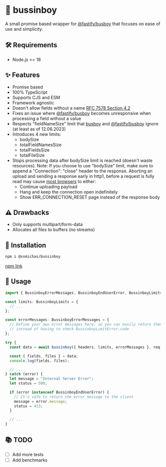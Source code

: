 # 💯 bussinboy

A small promise based wrapper for [@fastify/busboy](https://github.com/fastify/busboy) that focuses on ease of use and simplicity.

## 🛠️ Requirements

- Node.js >= 18

## ✨ Features

- Promise based
- 100% TypeScript
- Supports CJS and ESM
- Framework agnostic
- Doesn't allow fields without a name [RFC 7578 Section 4.2](https://datatracker.ietf.org/doc/html/rfc7578#section-4.2)
- Fixes an issue where [@fastify/busboy](https://github.com/fastify/busboy) becomes unresponsive when processing a field without a value
- Respects "fieldNameSize" limit that [busboy](https://github.com/mscdex/busboy) and [@fastify/busboy](https://github.com/fastify/busboy) ignore (at least as of 12.06.2023)
- Introduces 4 new limits:
  - bodySize
  - totalFieldNamesSize
  - totalFieldsSize
  - totalFileSize
- Stops processing data after bodySize limit is reached (doesn't waste resources). Note: If you choose to use "bodySize" limit, make sure to append a "Connection": "close" header to the response. Aborting an upload and sending a response early in http1, before a request is fully read may cause [most browsers](https://bugs.chromium.org/p/chromium/issues/detail?id=174906) to either:
  - Continue uploading payload
  - Hang and keep the connection open indefinitely
  - Show ERR_CONNECTION_RESET page instead of the response body

## ⚠️ Drawbacks

- Only supports multipart/form-data
- Allocates all files to buffers (no streams)

## 💾 Installation

```bash
npm i @xxmichas/bussinboy
```

[npm link](https://www.npmjs.com/package/@xxmichas/bussinboy)

## 📖 Usage

```ts
import { BussinboyErrorMessages, BussinboyEndUserError, BussinboyLimits, bussinboy } from "@xxmichas/bussinboy";

const limits: BussinboyLimits = {
  // ...
};

const errorMessages: BussinboyErrorMessages = {
  // Define your own error messages here, so you can easily return them to the client
  // instead of having to check BussinboyLimitError.code
};

try {
  const data = await bussinboy({ headers, limits, errorMessages }, req);

  const { fields, files } = data;
  console.log(fields, files);

  // ...
} catch (error) {
  let message = "Internal Server Error";
  let status = 500;

  if (error instanceof BussinboyEndUserError) {
    // It's safe to return the error message to the client
    message = error.message;
    status = 413;
  }

  // ...
}
```

## 📚 TODO

- [ ] Add more tests
- [ ] Add benchmarks
